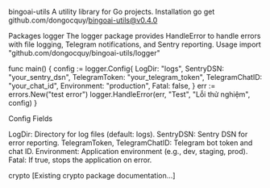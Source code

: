 bingoai-utils
A utility library for Go projects.
Installation
go get github.com/dongocquy/bingoai-utils@v0.4.0

Packages
logger
The logger package provides HandleError to handle errors with file logging, Telegram notifications, and Sentry reporting.
Usage
import "github.com/dongocquy/bingoai-utils/logger"

func main() {
    config := logger.Config{
        LogDir:         "logs",
        SentryDSN:      "your_sentry_dsn",
        TelegramToken:  "your_telegram_token",
        TelegramChatID: "your_chat_id",
        Environment:    "production",
        Fatal:          false,
    }
    err := errors.New("test error")
    logger.HandleError(err, "Test", "Lỗi thử nghiệm", config)
}

Config Fields

LogDir: Directory for log files (default: logs).
SentryDSN: Sentry DSN for error reporting.
TelegramToken, TelegramChatID: Telegram bot token and chat ID.
Environment: Application environment (e.g., dev, staging, prod).
Fatal: If true, stops the application on error.

crypto
[Existing crypto package documentation...]
